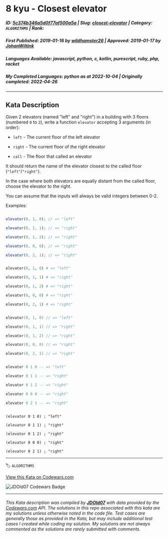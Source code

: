 # 8 kyu - Closest elevator

##### **ID**: [5c374b346a5d0f77af500a5a](https://www.codewars.com/kata/5c374b346a5d0f77af500a5a) | **Slug**: [closest-elevator](https://www.codewars.com/kata/5c374b346a5d0f77af500a5a) | **Category**: `ALGORITHMS` | **Rank**: <span style="color:white">8 kyu</span>

##### **First Published**: 2019-01-16 ***by*** [wildhamster26](https://www.codewars.com/users/wildhamster26) | **Approved**: 2019-01-17 ***by*** [JohanWiltink](https://www.codewars.com/users/JohanWiltink)

##### **Languages Available**: javascript, python, c, kotlin, purescript, ruby, php, racket

##### **My Completed Languages**: python ***as at*** 2022-10-04 | **Originally completed**: 2022-04-26

---

## Kata Description


Given 2 elevators (named "left" and "right") in a building with 3 floors (numbered `0` to `2`), write a function `elevator` accepting 3 arguments (in order):



- `left` - The current floor of the left elevator

- `right` - The current floor of the right elevator

- `call` -  The floor that called an elevator



It should return the name of the elevator closest to the called floor (`"left"`/`"right"`).



In the case where both elevators are equally distant from the called floor, choose the elevator to the right.



You can assume that the inputs will always be valid integers between 0-2.



Examples:



```javascript

elevator(0, 1, 0); // => "left"

elevator(0, 1, 1); // => "right"

elevator(0, 1, 2); // => "right"

elevator(0, 0, 0); // => "right"

elevator(0, 2, 1); // => "right"

```

```python

elevator(0, 1, 0) # => "left"

elevator(0, 1, 1) # => "right"

elevator(0, 1, 2) # => "right"

elevator(0, 0, 0) # => "right"

elevator(0, 2, 1) # => "right"

```

```kotlin

elevator(0, 1, 0) // => "left"

elevator(0, 1, 1) // => "right"

elevator(0, 1, 2) // => "right"

elevator(0, 0, 0) // => "right"

elevator(0, 2, 1) // => "right"

```

```purescript

elevator 0 1 0 -- => "left"

elevator 0 1 1 -- => "right"

elevator 0 1 2 -- => "right"

elevator 0 0 0 -- => "right"

elevator 0 2 1 -- => "right"

```

```racket

(elevator 0 1 0) ; "left"

(elevator 0 1 1) ; "right"

(elevator 0 1 2) ; "right"

(elevator 0 0 0) ; "right"

(elevator 0 2 1) ; "right"

```

---


🏷 `ALGORITHMS`


[View this Kata on Codewars.com](https://www.codewars.com/kata/5c374b346a5d0f77af500a5a)

![](https://www.codewars.com/users/jdold07/badges/large "JDOld07 Codewars Badge")

---

###### *This Kata description was compiled by [**JDOld07**](https://tpstech.dev) with data provided by the [Codewars.com](https://www.codewars.com) API.  The solutions in this repo associated with this kata are my solutions unless otherwise noted in the code file.  Test cases are generally those as provided in the Kata, but may include additional test cases I created while coding my solution.  My solutions are not always commented as the solutions are rarely submitted with comments.*
